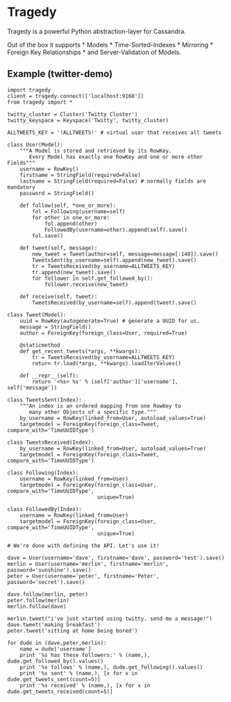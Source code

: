 # Tragedy

Tragedy is a powerful Python abstraction-layer for Cassandra.

Out of the box it supports
    *    Models
    *    Time-Sorted-Indexes
    *    Mirroring
    *    Foreign Key Relationships
    *    and Server-Validation of Models.

## Example (twitter-demo)

	import tragedy
	client = tragedy.connect(['localhost:9160'])
	from tragedy import *

	twitty_cluster = Cluster('Twitty Cluster')
	twitty_keyspace = Keyspace('Twitty', twitty_cluster)

	ALLTWEETS_KEY = '!ALLTWEETS!' # virtual user that receives all tweets

	class User(Model):
	    """A Model is stored and retrieved by its RowKey.
	       Every Model has exactly one RowKey and one or more other Fields"""
	    username = RowKey()
	    firstname = StringField(required=False)
	    lastname = StringField(required=False) # normally fields are mandatory
	    password = StringField()
    
	    def follow(self, *one_or_more):
	        fol = Following(username=self)
	        for other in one_or_more:
	            fol.append(other)
	            FollowedBy(username=other).append(self).save()
	        fol.save()
    
	    def tweet(self, message):
	        new_tweet = Tweet(author=self, message=message[:140]).save()
	        TweetsSent(by_username=self).append(new_tweet).save()
	        tr = TweetsReceived(by_username=ALLTWEETS_KEY)
	        tr.append(new_tweet).save()
	        for follower in self.get_followed_by():
	            follower.receive(new_tweet)            
    
	    def receive(self, tweet):
	        TweetsReceived(by_username=self).append(tweet).save()
    
	class Tweet(Model):
	    uuid = RowKey(autogenerate=True) # generate a UUID for us.
	    message = StringField()    
	    author = ForeignKey(foreign_class=User, required=True)

	    @staticmethod
	    def get_recent_tweets(*args, **kwargs):
	        tr = TweetsReceived(by_username=ALLTWEETS_KEY)
	        return tr.load(*args, **kwargs).loadIterValues()
    
	    def __repr__(self):
	        return '<%s> %s' % (self['author']['username'], self['message'])

	class TweetsSent(Index):
	    """An index is an ordered mapping from one RowKey to
	       many other Objects of a specific type."""
	    by_username = RowKey(linked_from=User, autoload_values=True)
	    targetmodel = ForeignKey(foreign_class=Tweet, compare_with='TimeUUIDType')

	class TweetsReceived(Index):
	    by_username = RowKey(linked_from=User, autoload_values=True)
	    targetmodel = ForeignKey(foreign_class=Tweet, compare_with='TimeUUIDType')

	class Following(Index):
	    username = RowKey(linked_from=User)
	    targetmodel = ForeignKey(foreign_class=User, compare_with='TimeUUIDType', 
	                             unique=True)    
    
	class FollowedBy(Index):
	    username = RowKey(linked_from=User)
	    targetmodel = ForeignKey(foreign_class=User, compare_with='TimeUUIDType',
	                             unique=True)

	# We're done with defining the API. Let's use it!

	dave = User(username='dave', firstname='dave', password='test').save()
	merlin = User(username='merlin', firstname='merlin', password='sunshine').save()
	peter = User(username='peter', firstname='Peter', password='secret').save()

	dave.follow(merlin, peter)
	peter.follow(merlin)
	merlin.follow(dave)

	merlin.tweet("i've just started using twitty. send me a message!")
	dave.tweet('making breakfast')
	peter.tweet('sitting at home being bored')

	for dude in (dave,peter,merlin):
	    name = dude['username']
	    print '%s has these followers:' % (name,), dude.get_followed_by().values()
	    print '%s follows' % (name,), dude.get_following().values()
	    print '%s sent' % (name,), [x for x in dude.get_tweets_sent(count=5)]
	    print '%s received' % (name,), [x for x in dude.get_tweets_received(count=5)]